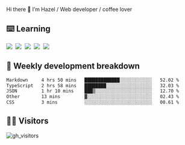 
Hi there 👋 I’m Hazel / Web developer / coffee lover

## ⌨️ Learning

<samp>
 <a href="https://github.com/vuejs/core"><img src="https://api.iconify.design/logos:vue.svg" /></a>
  <a href="https://github.com/vuejs/core"><img src="https://api.iconify.design/logos:react.svg" /></a>
  <a href="https://github.com/vitejs/vite"><img src="https://api.iconify.design/logos:vitejs.svg" /></a>
  <a href="https://github.com/microsoft/TypeScript"><img src="https://api.iconify.design/logos:typescript-icon.svg" /></a> 
  <a href="https://github.com/unocss/unocss"><img src="https://api.iconify.design/logos:unocss.svg" /></a>
  

</samp>


## 🦀 Weekly development breakdown

<!--START_SECTION:waka-->

```txt
Markdown     4 hrs 50 mins   █████████████░░░░░░░░░░░░   52.02 %
TypeScript   2 hrs 58 mins   ████████░░░░░░░░░░░░░░░░░   32.03 %
JSON         1 hr 10 mins    ███▒░░░░░░░░░░░░░░░░░░░░░   12.70 %
Other        13 mins         ▓░░░░░░░░░░░░░░░░░░░░░░░░   02.43 %
CSS          3 mins          ░░░░░░░░░░░░░░░░░░░░░░░░░   00.61 %
```

<!--END_SECTION:waka-->
## 👬🏻 Visitors

![gh_visitors](https://profile-counter.glitch.me/Hazel-Lin/count.svg)

